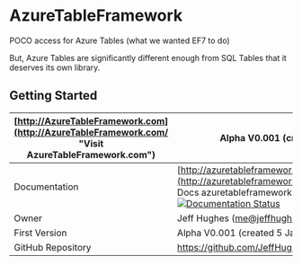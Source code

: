 # AzureTableFramework 



 



POCO access for Azure Tables
(what we wanted EF7 to do)

But, Azure Tables are significantly different enough from SQL Tables that it deserves its own library.



## Getting Started


| [http://AzureTableFramework.com](http://AzureTableFramework.com/ "Visit AzureTableFramework.com")	| Alpha V0.001 (created 5 Jan 2016) |
| --------- | ----------- |
| Documentation		|  [http://azuretableframework.rtfd.org](http://azuretableframework.rtfd.org/ "Visit Read the Docs azuretableframework.rtfd.org")  - [![Documentation Status](https://readthedocs.org/projects/azuretableframework/badge/?version=latest)](http://azuretableframework.readthedocs.org/en/latest/?badge=latest) |
| Owner		| Jeff Hughes (me@jeffhughes.com) |
| First Version	| Alpha V0.001 (created 5 Jan 2016) |
| GitHub Repository	| https://github.com/JeffHughes/AzureTableFramework.git |

